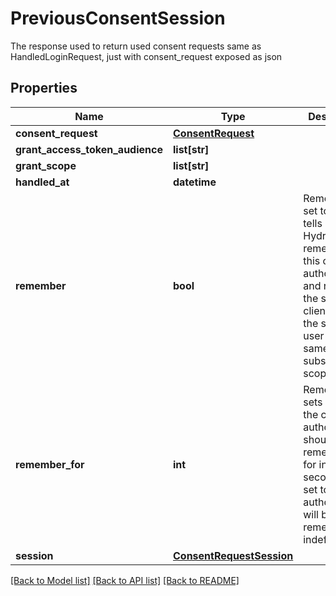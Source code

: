 # PreviousConsentSession

The response used to return used consent requests same as HandledLoginRequest, just with consent_request exposed as json
## Properties
Name | Type | Description | Notes
------------ | ------------- | ------------- | -------------
**consent_request** | [**ConsentRequest**](ConsentRequest.md) |  | [optional] 
**grant_access_token_audience** | **list[str]** |  | [optional] 
**grant_scope** | **list[str]** |  | [optional] 
**handled_at** | **datetime** |  | [optional] 
**remember** | **bool** | Remember, if set to true, tells ORY Hydra to remember this consent authorization and reuse it if the same client asks the same user for the same, or a subset of, scope. | [optional] 
**remember_for** | **int** | RememberFor sets how long the consent authorization should be remembered for in seconds. If set to &#x60;0&#x60;, the authorization will be remembered indefinitely. | [optional] 
**session** | [**ConsentRequestSession**](ConsentRequestSession.md) |  | [optional] 

[[Back to Model list]](../README.md#documentation-for-models) [[Back to API list]](../README.md#documentation-for-api-endpoints) [[Back to README]](../README.md)



